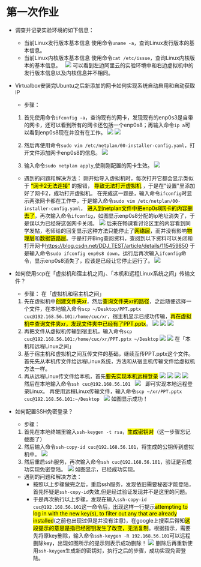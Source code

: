 # 第一次作业
* 调查并记录实验环境的如下信息：
  * 当前Linux发行版本基本信息
    使用命令`uname -a`，查询Linux发行版本的基本信息。
  &nbsp;
  * 当前Linux内核版本基本信息
    使用命令`cat /etc/issue`，查询Linux内核版本的基本信息。
  &nbsp;
    ![](version.png)
    可以看到左边阿里云的实验环境中和右边虚拟机中的发行版本信息以及内核信息并不相同。
  &nbsp;
* Virtualbox安装完Ubuntu之后新添加的网卡如何实现系统自动启用和自动获取IP
    *  步骤：
    1. 首先使用命令`ifconfig -a`，查询现有的网卡，发现现有的enp0s3是自带的网卡，还可以看到所有的网卡还包括一个enp0s8；再输入命令`ip a`可以看到enp0s8现在并没有在工作。
        ![](2ifconfig.png)
        ![](2check.png)
    2. 然后再使用命令`sudo vim /etc/netplan/00-installer-config.yaml`，打开文件添加网卡enp0s8的信息。
        ![](2netplan_revise.png)

    3. 输入命令`sudo netplan apply`,使刚刚配置的网卡生效。
        ![](2ip.png)
 &nbsp;
    * 遇到的问题和解决方法：
    刚开始导入虚拟机时，每次打开它都会显示类似于 <mark>“网卡2无法连接”</mark> 的报错， <mark>导致无法打开虚拟机</mark> ，于是在"设置"里添加好了网卡2，成功打开虚拟机。
    在完成这一题是，输入命令`ifconfig`时显示两张网卡都在工作中，于是输入命令`sudo vim /etc/netplan/00-installer-config.yaml`， <mark>进入到netplan文件中把enp0s8网卡的内容删去了</mark>，再次输入命令`ifconfig`，如图显示enp0s8分配的ip地址消失了，于是误以为已经将这张网卡关闭。
    ![](2ifconfig.png)
    后来在畅课看讨论区里的内容看到同学发帖，老师给的回复显示这种方法只能停止了<mark>网络层</mark>，而并没有影响<mark>物理层</mark>和<mark>数据链路层</mark>。于是打开Bing查阅资料，查阅到以下资料可以关闭和打开网卡<https://blog.csdn.net/DDJ_TEST/article/details/115459850>
    于是输入命令`sudo ifconfig enp0s8 down`，运行后再次输入`ifconfig`命令，显示enp0s8消失了，应该是已经让它停止运行了。
    ![](2network_down.png)
  &nbsp;
* 如何使用scp在「虚拟机和宿主机之间」、「本机和远程Linux系统之间」传输文件？
    * 步骤：
   在「虚拟机和宿主机之间」
   1. 先在虚拟机中<mark>创建文件夹xr</mark>，然后<mark>查询文件夹xr的路径</mark>，之后随便选择一个文件，在本地输入命令`scp ~/Desktop/PPT.pptx cuc@192.168.56.101:/home/cuc/xr`，宿主机显示已成功传输，<mark>再在虚拟机中查询文件夹xr，发现文件夹中已经有了PPT.pptx</mark>。
    ![](3mkdir.png)
    ![](3scp_host-xm.png)
    ![](3check_vm.png)
&nbsp;
   2. 再把文件从虚拟机传输到宿主机，输入命令`scp cuc@192.168.56.101:/home/cuc/xr/PPT.pptx ~/Desktop`
   ![](3vm_check.png)
   ![](3scp_vm-host.png)
   在「本机和远程Linux之间」
   1. 基于宿主机和虚拟机之间互传文件的基础，继续互传PPT.pptx这个文件。首先先从本机传文件给远程Linux系统，方法和从宿主机传输文件给虚拟机方法一样。
   2. 再从远程Linux传文件给本机，首先<mark>要先实现本机远程登录</mark>
   ![](3ssh_config1.png)
   ![](3ssh_config2.png)
   ![](3ssh_config3.png)
   ![](3ssh_config4.png)
   &nbsp;
   然后在本地输入命令`ssh cuc@192.168.56.101`
   &nbsp;
   ![](3remote_login.png)
   &nbsp;
   即可实现本地远程登录Linux。
   再使用远程Linux传输文件，输入命令`scp ~/xr/PPT.pptx cuc@192.168.56.101:~/Desktop`
   &nbsp;
   ![](3scp_remotelogin.png)
   如图显示成功！
  &nbsp;

* 如何配置SSH免密登录？
    * 步骤：
    1. 首先在本地终端里输入`ssh-keygen -t rsa`，<mark>生成密钥对</mark>（这一步骤忘记截图了）
    2. 然后输入命令`ssh-copy-id cuc@192.168.56.101`，将生成的公钥传到虚拟机中。
    ![](4copy_pk.png)
    1. 然后重启ssh服务，再次输入命令`ssh cuc@192.168.56.101`，验证是否成功实现免密登陆。
    ![](4keyfree_login.png)
    如图显示，已经成功实现。
    * 遇到的问题和解决方法：
      * 按照以上步骤做完之后，重启ssh服务，发现依旧需要秘密才能登陆，首先怀疑是`ssh-copy-id`失效,但是经过验证发现并不是这里的问题。
      * 于是再次执行以上步骤，发现在输入`ssh-copy-id cuc@192.168.56.101`这一命令后，出现这样一行提示<mark>attempting to log in with the new key(s), to filter out any that are already installed</mark>(之前也出现过但是并没有注意)，在google上搜索后得知<mark>这段提示的意思是指已经密钥发生了改变，无法复制</mark>。根据指示，需要先将原key删除，输入命令`ssh-keygen -R 192.168.56.101`可以远程删除key，出现如图所示的提示则表示成功删除！
      ![](4delete_pk.png)
      删除后再重新使用`ssh-keygen`生成新的密钥对，执行之后的步骤，成功实现免密登陆。

    
